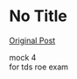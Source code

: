 # No Title

[Original Post](https://discourse.onlinedegree.iitm.ac.in/t/168449/78)

<p>mock 4<br>
for tds roe exam</p>